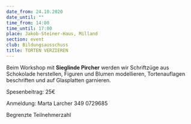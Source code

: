 ```yaml
---
date_from: 24.10.2020
date_until: ""
time_from: 14:00
time_until: 17:00
place: Jakob-Steiner-Haus, Milland
section: event
club: Bildungsausschuss
title: TORTEN VERZIEREN
---
```

Beim Workshop mit **Sieglinde Pircher** werden wir Schriftzüge aus Schokolade herstellen, Figuren und Blumen modellieren, Tortenauflagen beschriften und auf Glasplatten garnieren.



Spesenbeitrag: 25€

Anmeldung: Marta Larcher 349 0729685

Begrenzte Teilnehmerzahl